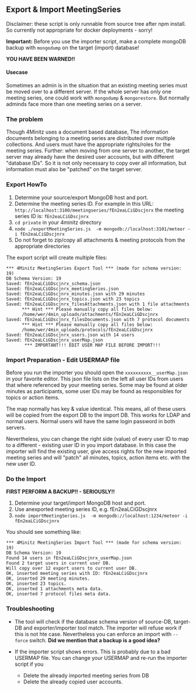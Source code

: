 ## Export & Import MeetingSeries

Disclaimer: these script is only runnable from source tree after npm install. 
So currently not appropriate for docker deployments - sorry!

**Important:** Before you use the importer script, make a complete mongoDB backup with `mongodump` on the target (import) database!

**YOU HAVE BEEN WARNED!!**

#### Usecase
Sometimes an admin is in the situation that an existing meeting series
must be moved over to a different server. If the whole server has only one meeting series, one could work with `mongodump` & `mongorestore`.
But normally adminds face more than one meeting series on a server.

### The problem
Though 4Minitz uses a document based database, The information documents belonging to a meeting series are distributed over multiple collections. And users must have the appropriate rights/roles for the meeting series. Further: when moving from one server to another, the target server may already have the desired user accounts, but with different "database IDs". So it is not only necessary to copy over all information, but information must also be "patched" on the target server.

### Export HowTo
1. Determine your source/export MongoDB host and port.
1. Determine the meeting series ID. For example in this URL: `http://localhost:3100/meetingseries/fEn2eaLCiGDscjnrx` the meeting series ID is: `fEn2eaLCiGDscjnrx`
1. `cd private` in your 4minitz directory
1. `node ./exportMeetingSeries.js  -m mongodb://localhost:3101/meteor -i fEn2eaLCiGDscjnrx`
1. Do not forget to zip/copy all attachments & meeting protocols from the appropriate directories

The export script will create multiple files:
``` 
*** 4Minitz MeetingSeries Export Tool *** (made for schema version: 19)
DB Schema Version: 19
Saved: fEn2eaLCiGDscjnrx_schema.json
Saved: fEn2eaLCiGDscjnrx_meetingSeries.json
Saved: fEn2eaLCiGDscjnrx_minutes.json with 29 minutes
Saved: fEn2eaLCiGDscjnrx_topics.json with 23 topics
Saved: fEn2eaLCiGDscjnrx_filesAttachments.json with 1 file attachments
      *** Hint *** Please manually copy all files below:
      /home/wer/4min_uploads/attachments/fEn2eaLCiGDscjnrx
Saved: fEn2eaLCiGDscjnrx_filesDocuments.json with 7 protocol documents
      *** Hint *** Please manually copy all files below:
      /home/wer/4min_uploads/protocols/fEn2eaLCiGDscjnrx
Saved: fEn2eaLCiGDscjnrx_users.json with 14 users
Saved: fEn2eaLCiGDscjnrx_userMap.json
       *** IMPORTANT!!! EDIT USER MAP FILE BEFORE IMPORT!!!
```

### Import Preparation - Edit USERMAP file
Before you run the importer you should open the `xxxxxxxxxx__userMap.json` in your favorite editor. This json file lists on the left all user IDs from users that where referenced by your meeting series. Some may be found at older minutes as participants, some user IDs may be found as responsibles for topics or action items.

The map normally has key & value identical. This means, all of these users will be copied from the export DB to the import DB. This works for LDAP and normal users. Normal users will have the same login password in both servers.

Nevertheless, you can change the right side (value) of every user ID to map to a different - existing user ID in you import database. In this case the importer will find the existing user, give access rights for the new imported meeting series and will "patch" all minutes, topics, action items etc. with the new user ID.

### Do the Import

**FIRST PERFORM A BACKUP!! - SERIOUSLY!!**
1. Determine your target/import MongoDB host and port.
1. Use anexported meeting series ID, e.g. fEn2eaLCiGDscjnrx 
1. `node importMeetingSeries.js  -m mongodb://localhost:1234/meteor -i fEn2eaLCiGDscjnrx`

You should see something like:
```
*** 4Minitz MeetingSeries Import Tool *** (made for schema version: 19)
DB Schema Version: 19
Found 14 users in fEn2eaLCiGDscjnrx_userMap.json
Found 2 target users in current user DB.
Will copy over 12 export users to current user DB.
OK, inserted meeting series with ID: fEn2eaLCiGDscjnrx
OK, inserted 29 meeting minutes.
OK, inserted 23 topics.
OK, inserted 1 attachments meta data.
OK, inserted 7 protocol files meta data.
```

### Troubleshooting
* The tool will check if the database schema version of source-DB, target-DB and exporter/importer tool match. The importer will refuse work if this is not hte case. Nevertheless you can enforce an import with `--force` switch. **Did we mention that a backup is a good idea?**

* If the importer script shows errors. This is probably due to a bad USERMAP file. You can change your USERMAP and re-run the importer script if you
   * Delete the already imported meeting series from DB
   * Delete the already copied user accounts.
